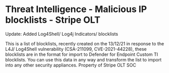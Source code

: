 # Threat Intelligence - Malicious IP blocklists - Stripe OLT

Update: Added Log4Shell/ Log4j Indicators/ blocklists

This is a list of blocklists, recently created on the 13/12/21 in response to the L4J/ Log4Shell vulnerability (CSA-211099, CVE-2021-44228), these blocklists are in the format for import to Defender for Endpoint Custom TI blocklists. You can use this data in any way and transform the list to import into any other security appliances.
Property of Stripe OLT SOC
